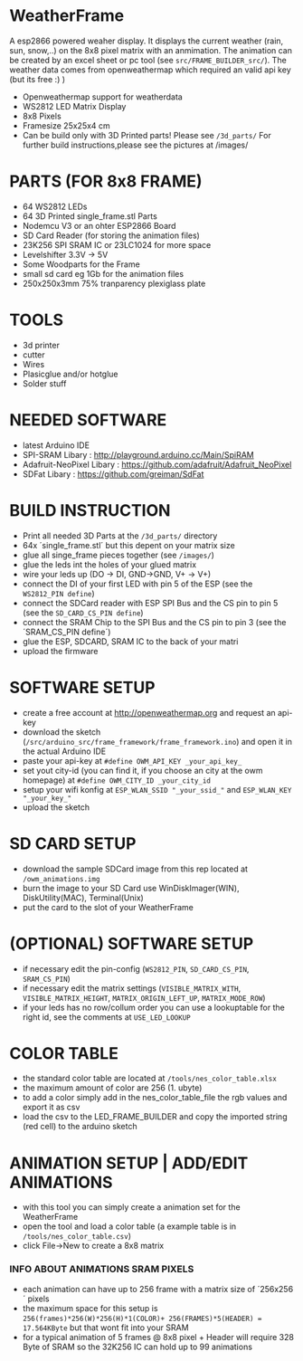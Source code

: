 # WeatherFrame
A esp2866 powered weaher display.
It displays the current weather (rain, sun, snow,..) on the 8x8 pixel matrix with an anmimation.
The animation can be created by an excel sheet or pc tool (see `src/FRAME_BUILDER_src/`).
The weather data comes from openweathermap which required an valid api key (but its free :) )
* Openweathermap support for weatherdata
* WS2812 LED Matrix Display
* 8x8 Pixels 
* Framesize 25x25x4 cm
* Can be build only with 3D Printed parts! Please see `/3d_parts/`
For further build instructions,please see the pictures at /images/


# PARTS (FOR 8x8 FRAME)
 * 64 WS2812 LEDs
 * 64 3D Printed single_frame.stl Parts
 * Nodemcu V3 or an ohter ESP2866 Board
 * SD Card Reader (for storing the animation files)
 * 23K256 SPI SRAM IC or 23LC1024 for more space
 * Levelshifter 3.3V -> 5V
 * Some Woodparts for the Frame
 * small sd card eg 1Gb for the animation files
 * 250x250x3mm 75% tranparency plexiglass plate
 
# TOOLS
 * 3d printer
 * cutter
 * Wires
 * Plasicglue and/or hotglue
 * Solder stuff

# NEEDED SOFTWARE
 * latest Arduino IDE
 * SPI-SRAM Libary : http://playground.arduino.cc/Main/SpiRAM
 * Adafruit-NeoPixel Libary : https://github.com/adafruit/Adafruit_NeoPixel
 * SDFat Libary : https://github.com/greiman/SdFat
 
# BUILD INSTRUCTION
 * Print all needed 3D Parts at the `/3d_parts/` directory 
 * 64x ´single_frame.stl´ but this depent on your matrix size
 * glue all singe_frame pieces together (see `/images/`)
 * glue the leds int the holes of your glued matrix
 * wire your leds up (DO -> DI, GND->GND, V+ -> V+)
 * connect the DI of your first LED with pin 5 of the ESP (see the `WS2812_PIN define`)
 * connect the SDCard reader with ESP SPI Bus and the CS pin to pin 5 (see the `SD_CARD_CS_PIN define`)
 * connect the SRAM Chip to the SPI Bus and the CS pin to pin 3 (see the ´SRAM_CS_PIN define´)
 * glue the ESP, SDCARD, SRAM IC to the back of your matri
 * upload the firmware

# SOFTWARE SETUP
 * create a free account at http://openweathermap.org and request an api-key
 * download the sketch (`/src/arduino_src/frame_framework/frame_framework.ino`) and open it in the actual Arduino IDE
 * paste your api-key at `#define OWM_API_KEY _your_api_key_`
 * set yout city-id (you can find it, if you choose an city at the owm homepage) at `#define OWM_CITY_ID _your_city_id`
 * setup your wifi konfig at `ESP_WLAN_SSID "_your_ssid_"` and `ESP_WLAN_KEY "_your_key_"`
 * upload the sketch
 
# SD CARD SETUP
 * download the sample SDCard image from this rep located at `/owm_animations.img`
 * burn the image to your SD Card use WinDiskImager(WIN), DiskUtility(MAC), Terminal(Unix)
 * put the card to the slot of your WeatherFrame
 
 
# (OPTIONAL) SOFTWARE SETUP
 * if necessary edit the pin-config (`WS2812_PIN`, `SD_CARD_CS_PIN`, `SRAM_CS_PIN`)
 * if necessary edit the matrix settings (`VISIBLE_MATRIX_WITH`, `VISIBLE_MATRIX_HEIGHT`, `MATRIX_ORIGIN_LEFT_UP`, `MATRIX_MODE_ROW`)
 * if your leds has no row/collum order you can use a lookuptable for the right id, see the comments at `USE_LED_LOOKUP`
 
# COLOR TABLE
 * the standard color table are located at `/tools/nes_color_table.xlsx`
 * the maximum amount of color are 256 (1. ubyte)
 * to add a color simply add in the nes_color_table_file the rgb values and export it as csv
 * load the csv to the LED_FRAME_BUILDER and copy the imported string (red cell) to the arduino sketch
 
# ANIMATION SETUP | ADD/EDIT ANIMATIONS
 * with this tool you can simply create a animation set for the WeatherFrame
 * open the tool and load a color table (a example table is in `/tools/nes_color_table.csv`)
 * click File->New to create a 8x8 matrix


### INFO ABOUT ANIMATIONS SRAM PIXELS
 * each animation can have up to 256 frame with a matrix size of ´256x256´ pixels
 * the maximum space for this setup is `256(frames)*256(W)*256(H)*1(COLOR)+ 256(FRAMES)*5(HEADER) = 17.564KByte`  but that wont fit into your SRAM
 * for a typical animation of 5 frames @ 8x8 pixel + Header will require 328 Byte of SRAM so the 32K256 IC can hold up to 99 animations
